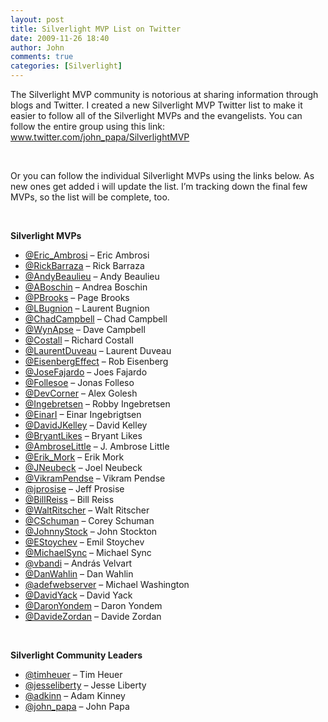 ```yaml
---
layout: post
title: Silverlight MVP List on Twitter
date: 2009-11-26 18:40
author: John
comments: true
categories: [Silverlight]
---
```

<p>The Silverlight MVP community is notorious at sharing information through blogs and Twitter. I created a new Silverlight MVP Twitter list to make it easier to follow all of the Silverlight MVPs and the evangelists. You can follow the entire group using this link: <a href="http://www.twitter.com/john_papa/SilverlightMVP">www.twitter.com/john_papa/SilverlightMVP</a>&#160; </p>  <p>&#160;</p>  <p>Or you can follow the individual Silverlight MVPs using the links below. As new ones get added i will update the list. I’m tracking down the final few MVPs, so the list will be complete, too.</p>  <p>&#160;</p>  <p><strong>Silverlight MVPs</strong></p>  <ul>   <li><a href="http://www.twitter.com/eric_ambrosi">@Eric_Ambrosi</a> – Eric Ambrosi </li>    <li><a href="http://www.twitter.com/rickbarraza">@RickBarraza</a> – Rick Barraza </li>    <li><a href="http://www.twitter.com/andybeaulieu">@AndyBeaulieu</a> – Andy Beaulieu </li>    <li><a href="http://www.twitter.com/aboschin">@ABoschin</a> – Andrea Boschin </li>    <li><a href="http://www.twitter.com/pbrooks">@PBrooks</a> – Page Brooks </li>    <li><a href="http://www.twitter.com/lbugnion">@LBugnion</a> – Laurent Bugnion </li>    <li><a href="http://www.twitter.com/chadcampbell">@ChadCampbell</a> – Chad Campbell </li>    <li><a href="http://www.twitter.com/wynapse">@WynApse</a> – Dave Campbell </li>    <li><a href="http://www.twitter.com/costall">@Costall</a> – Richard Costall </li>    <li><a href="http://www.twitter.com/laurentduveau">@LaurentDuveau</a> – Laurent Duveau </li>    <li><a href="http://www.twitter.com/eisenbergeffect">@EisenbergEffect</a> – Rob Eisenberg </li>    <li><a href="http://www.twitter.com/josefajardo">@JoseFajardo</a> – Joes Fajardo </li>    <li><a href="http://www.twitter.com/follesoe">@Follesoe</a> – Jonas Folleso </li>    <li><a href="http://www.twitter.com/devcorner">@DevCorner</a> – Alex Golesh </li>    <li><a href="http://www.twitter.com/ingebretsen">@Ingebretsen</a> – Robby Ingebretsen </li>    <li><a href="http://www.twitter.com/einari">@EinarI</a> – Einar Ingebrigtsen </li>    <li><a href="http://www.twitter.com/davidjkelley">@DavidJKelley</a> – David Kelley </li>    <li><a href="http://www.twitter.com/bryantlikes">@BryantLikes</a> – Bryant Likes </li>    <li><a href="http://www.twitter.com/ambroselittle">@AmbroseLittle</a> – J. Ambrose Little </li>    <li><a href="http://www.twitter.com/erik_mork">@Erik_Mork</a> – Erik Mork </li>    <li><a href="http://www.twitter.com/jneubeck">@JNeubeck</a> – Joel Neubeck </li>    <li><a href="http://www.twitter.com/vikrampendse">@VikramPendse</a> – Vikram Pendse </li>    <li><a href="http://www.twitter.com/jprosise">@jprosise</a> – Jeff Prosise</li>    <li><a href="http://www.twitter.com/billreiss">@BillReiss</a> – Bill Reiss </li>    <li><a href="http://www.twitter.com/waltritscher">@WaltRitscher</a> – Walt Ritscher </li>    <li><a href="http://www.twitter.com/cschuman">@CSchuman</a> – Corey Schuman </li>    <li><a href="http://www.twitter.com/johnnystock">@JohnnyStock</a> – John Stockton </li>    <li><a href="http://www.twitter.com/estoychev">@EStoychev</a> – Emil Stoychev </li>    <li><a href="http://www.twitter.com/michaelsync">@MichaelSync</a> – Michael Sync </li>    <li><a href="http://www.twitter.com/vbandi">@vbandi</a> – András Velvart </li>    <li><a href="http://www.twitter.com/danwahlin">@DanWahlin</a> – Dan Wahlin </li>    <li><a href="http://www.twitter.com/adefwebserver">@adefwebserver</a> – Michael Washington </li>    <li><a href="http://www.twitter.com/davidyack">@DavidYack</a> – David Yack </li>    <li><a href="http://www.twitter.com/daronyondem">@DaronYondem</a> – Daron Yondem </li>    <li><a href="http://www.twitter.com/davidezordan">@DavideZordan</a> – Davide Zordan </li> </ul>  <p>   <br /></p>  <p><strong>Silverlight Community Leaders</strong></p>  <ul>   <li><a href="http://www.twitter.com/timheuer">@timheuer</a> – Tim Heuer </li>    <li><a href="http://www.twitter.com/jesseliberty">@jesseliberty</a> – Jesse Liberty </li>    <li><a href="http://www.twitter.com/adkinn">@adkinn</a> – Adam Kinney </li>    <li><a href="http://www.twitter.com/john_papa">@john_papa</a> – John Papa </li> </ul>

